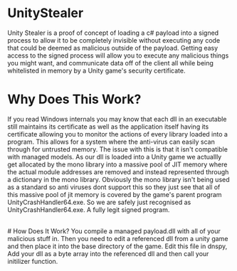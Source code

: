 # UnityStealer
Unity Stealer is a proof of concept of loading a c# payload into a signed process to allow it to be completely invisible without executing any code that could be deemed as malicious outside of the payload. Getting easy access to the signed process will allow you to execute any malicious things you might want, and communicate data off of the client all while being whitelisted in memory by a Unity game's security certificate.
<br>

# Why Does This Work?
If you read Windows internals you may know that each dll in an executable still maintains its certificate as well as the application itself having its certificate allowing you to monitor the actions of every library loaded into a program. This allows for a system where the anti-virus can easily scan through for untrusted memory. The issue with this is that it isn't compatible with managed models. As our dll is loaded into a Unity game we actuallly get allocated by the mono library into a massive pool of JIT memory where the actual module addresses are removed and instead represented through a dictionary in the mono library. Obviously the mono library isn't being used as a standard so anti viruses dont support this so they just see that all of this massive pool of jit memory is covered by the game's parent program UnityCrashHandler64.exe. So we are safely just recognised as UnityCrashHandler64.exe. A fully legit signed program.

<br>
# How Does It Work?
You compile a managed payload.dll with all of your malicious stuff in. 
Then you need to edit a referenced dll from a unity game and then place it into the base directory of the game.
Edit this file in dnspy, Add your dll as a byte array into the referenced dll and then call your initilizer function.
